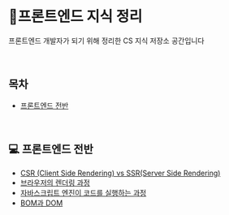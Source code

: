 # 🌱프론트엔드 지식 정리

프론트엔드 개발자가 되기 위해 정리한 CS 지식 저장소 공간입니다

<br>

## 목차

* [프론트엔드 전반](#computer-프론트엔드-전반)

<br>

## :computer: 프론트엔드 전반

* [CSR (Client Side Rendering) vs SSR(Server Side Rendering)](./content/frontend/CSR%20vs%20SSR.md)
* [브라우저의 렌더링 과정](./content/frontend/browser_render.md)
* [자바스크립트 엔진이 코드를 실행하는 과정](./content/frontend/how_the_JavaScript_engine_works.md)
* [BOM과 DOM](./content/frontend/BOM과%20DOM.md)

